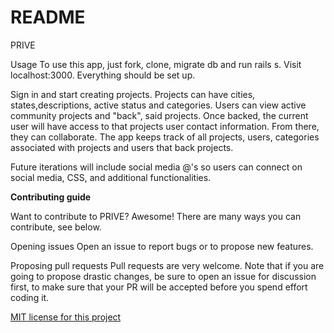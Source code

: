 # README

PRIVE

Usage To use this app, just fork, clone, migrate db and run rails s. Visit localhost:3000. Everything should be set up.

Sign in and start creating projects. Projects can have cities, states,descriptions, active status and categories. Users can view active community projects and "back", said projects. Once backed, the current user will have access to that projects user contact information. From there, they can collaborate. The app keeps track of all projects, users, categories associated with projects and users that back projects.

Future iterations will include social media @'s so users can connect on social media, CSS, and additional functionalities.

**Contributing guide**

Want to contribute to PRIVE? Awesome! There are many ways you can contribute, see below.

Opening issues
Open an issue to report bugs or to propose new features.

Proposing pull requests
Pull requests are very welcome. Note that if you are going to propose drastic changes, be sure to open an issue for discussion first, to make sure that your PR will be accepted before you spend effort coding it.

[MIT license for this project](projekt/LICENSE.md)
